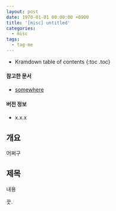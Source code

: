 ```yaml
---
layout: post
date: 1970-01-01 00:00:00 +0900
title: '[misc] untitled'
categories:
  - misc
tags:
  - tag-me
---
```


* Kramdown table of contents
{:toc .toc}

#### 참고한 문서

- [somewhere](somewhere)

#### 버전 정보

- x.x.x

## 개요

어쩌구

## 제목

내용

끗.

